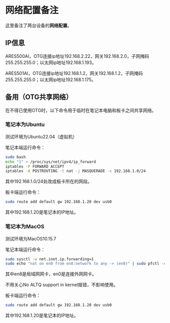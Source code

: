 # 网络配置备注

这里备注了两台设备的**网络配置**。



## IP信息

ARES500AI，OTG连接ip地址192.168.2.22，网关192.168.2.0，子网掩码255.255.255.0；以太网ip地址192.168.1.193。

ARES501AI，OTG连接ip地址192.168.1.2，网关192.168.1.2，子网掩码255.255.255.0；以太网ip地址192.168.1.175。



## 备用（OTG共享网络）

在不得已使用OTG时，以下命令用于临时在笔记本电脑和板卡之间共享网络。

### 笔记本为Ubuntu

测试环境为Ubuntu22.04（虚拟机）

笔记本端运行命令：

```sh
sudo bash
echo "1" > /proc/sys/net/ipv4/ip_forward
iptables -P FORWARD ACCEPT
iptables -A POSTROUTING -t nat -j MASQUERADE -s 192.168.1.0/24
```

其中192.168.1.0/24处改成板卡所在的网段。

板卡端运行命令：

```sh
sudo route add default gw 192.168.1.20 dev usb0
```

其中192.168.1.20是笔记本的IP地址。

### 笔记本为MacOS

测试环境为MacOS10.15.7

笔记本端运行命令：

```sh
sudo sysctl -w net.inet.ip.forwarding=1
sudo echo "nat on en0 from en8:network to any -> (en0)" | sudo pfctl -ef - 
```

其中en8是局域网网卡，en0是连接外网网卡。

不用关心No ALTQ support in kernel报错，不影响使用。

板卡端运行命令：

```sh
sudo route add default gw 192.168.1.20 dev usb0
```

其中192.168.1.20是笔记本的IP地址。

